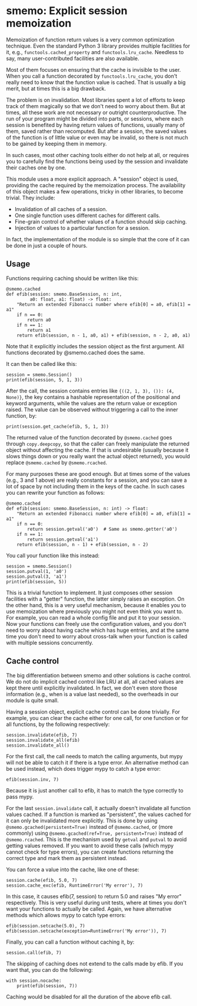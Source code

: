 # smemo: Explicit session memoization

Memoization of function return values is a very common optimization
technique.  Even the standard Python 3 library provides multiple
facilities for it, e.g., `functools.cached_property` and
`functools.lru_cache`.  Needless to say, many user-contributed
facilities are also available.

Most of them focuses on ensuring that the cache is invisible to the
user.  When you call a function decorated by `functools.lru_cache`,
you don't really need to know that the function value is cached.  That
is usually a big merit, but at times this is a big drawback.

The problem is on invalidation.  Most libraries spent a lot of efforts
to keep track of them magically so that we don't need to worry about
them.  But at times, all these work are not necessary or outright
counterproductive.  The run of your program might be divided into
parts, or sessions, where each session is benefited by having return
values of functions, usually many of them, saved rather than
recomputed.  But after a session, the saved values of the function is
of little value or even may be invalid, so there is not much to be
gained by keeping them in memory.

In such cases, most other caching tools either do not help at all, or
requires you to carefully find the functions being used by the session
and invalidate their caches one by one.

This module uses a more explicit approach.  A "session" object is
used, providing the cache required by the memoization process.  The
availability of this object makes a few operations, tricky in other
libraries, to become trivial.  They include:

  * Invalidation of all caches of a session.
  * One single function uses different caches for different calls.
  * Fine-grain control of whether values of a function should skip
    caching.
  * Injection of values to a particular function for a session.

In fact, the implementation of the module is so simple that the core
of it can be done in just a couple of hours.

## Usage

Functions requiring caching should be written like this:

    @smemo.cached
    def efib(session: smemo.BaseSession, n: int,
             a0: float, a1: float) -> float:
        "Return an extended Fibonacci number where efib[0] = a0, efib[1] = a1"
        if n == 0:
            return a0
        if n == 1:
            return a1
        return efib(session, n - 1, a0, a1) + efib(session, n - 2, a0, a1)

Note that it explicitly includes the session object as the first
argument.  All functions decorated by @smemo.cached does the same.

It can then be called like this:

    session = smemo.Session()
    print(efib(session, 5, 1, 3))

After the call, the session contains entries like `{((2, 1, 3), ()):
(4, None)}`, the key contains a hashable representation of the
positional and keyword arguments, while the values are the return
value or exception raised.  The value can be observed without
triggering a call to the inner function, by:

    print(session.get_cache(efib, 5, 1, 3))

The returned value of the function decorated by `@smemo.cached` goes
through `copy.deepcopy`, so that the caller can freely manipulate the
returned object without affecting the cache.  If that is undesirable
(usually because it slows things down or you really want the actual
object returned), you would replace `@smemo.cached` by
`@smemo.rcached`.

For many purposes these are good enough.  But at times some of the
values (e.g., 3 and 1 above) are really constants for a session, and
you can save a lot of space by not including them in the keys of the
cache.  In such cases you can rewrite your function as follows:

    @smemo.cached
    def efib(session: smemo.BaseSession, n: int) -> float:
        "Return an extended Fibonacci number where efib[0] = a0, efib[1] = a1"
        if n == 0:
            return session.getval('a0')  # Same as smemo.getter('a0')
        if n == 1:
            return session.getval('a1')
        return efib(session, n - 1) + efib(session, n - 2)

You call your function like this instead:

    session = smemo.Session()
    session.putval(1, 'a0')
    session.putval(3, 'a1')
    print(efib(session, 5))

This is a trivial function to implement.  It just composes other
session facilities with a "getter" function, the latter simply raises
an exception.  On the other hand, this is a very useful mechanism,
because it enables you to use memoization where previously you might
not even think you want to.  For example, you can read a whole config
file and put it to your session.  Now your functions can freely use
the configuration values, and you don't need to worry about having
cache which has huge entries, and at the same time you don't need to
worry about cross-talk when your function is called with multiple
sessions concurrently.

## Cache control

The big differentiation between smemo and other solutions is cache
control.  We do not do implicit cached control like LRU at all, all
cached values are kept there until explicitly invalidated.  In fact,
we don't even store those information (e.g., when is a value last
needed), so the overheads in our module is quite small.

Having a session object, explicit cache control can be done trivially.
For example, you can clear the cache either for one call, for one
function or for all functions, by the following respectively:

    session.invalidate(efib, 7)
    session.invalidate_all(efib)
    session.invalidate_all()

For the first call, the call needs to match the calling arguments, but
mypy will not be able to catch it if there is a type error.  An
alternative method can be used instead, which does trigger mypy to
catch a type error:

    efib(session.inv, 7)

Because it is just another call to efib, it has to match the type
correctly to pass mypy.

For the last `session.invalidate` call, it actually doesn't invalidate
all function values cached.  If a function is marked as "persistent",
the values cached for it can only be invalidated more explicitly.
This is done by using `@smemo.gcached(persistent=True)` instead of
`@smemo.cached`, or (more commonly) using `@smemo.gcached(ref=True,
persistent=True)` instead of `@smemo.rcached`.  This is the mechanism
used by `getval` and `putval` to avoid getting values removed.  If you
want to avoid these calls (which mypy cannot check for type errors),
you can create functions returning the correct type and mark them as
persistent instead.

You can force a value into the cache, like one of these:

    session.cache(efib, 5.0, 7)
    session.cache_exc(efib, RuntimeError('My error'), 7)

In this case, it causes efib(7, session) to return 5.0 and raises "My
error" respectively.  This is very useful during unit tests, where at
times you don't want your functions to actually be called.  Again, we
have alternative methods which allows mypy to catch type errors:

    efib(session.setcache(5.0), 7)
    efib(session.setcache(exception=RuntimeError('My error')), 7)

Finally, you can call a function without caching it, by:

    session.call(efib, 7)

The skipping of caching does not extend to the calls made by efib.  If
you want that, you can do the following:

    with session.nocache:
        print(efib(session, 7))

Caching would be disabled for all the duration of the above efib call.
